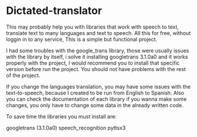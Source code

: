 # Dictated-translator
This may probably help you with libraries that work with speech to text, translate text to many languages and text to speech. All this for free, without loggin in to any service, This is a simple but functional project.

I had some troubles with the google_trans library, those were usually issues with the library by itself, i solve it installing googletrans 3.1.0a0 and it works properly with the project, I would recommend you to install that specific version before run the project.
You should not have problems with the rest of the project.

If you change the languages translation, you may have some issues with the text-to-speech, because I created to be run from English to Spanish.
Also you can check the documentation of each library if you wanna make some changes, you only have to change some data in the already written code.

To save time the libraries you must install are:

googletrans (3.1.0a0)
speech_recognition
pyttsx3


